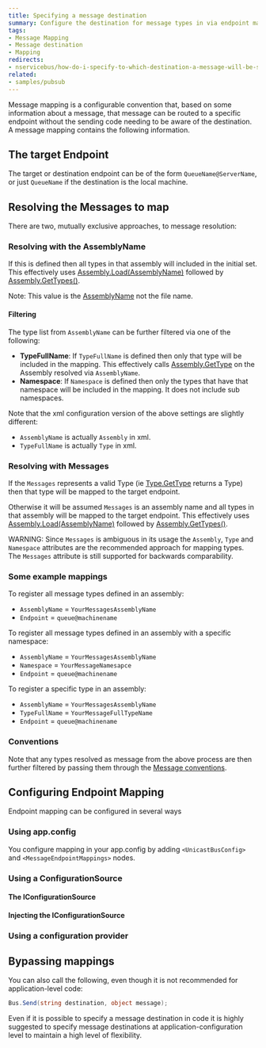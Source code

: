 ```yaml
---
title: Specifying a message destination
summary: Configure the destination for message types in via endpoint mappings.
tags:
- Message Mapping
- Message destination
- Mapping
redirects:
- nservicebus/how-do-i-specify-to-which-destination-a-message-will-be-sent
related:
- samples/pubsub
---
```


Message mapping is a configurable convention that, based on some information about a message, that message can be routed to a specific endpoint without the sending code needing to be aware of the destination. A message mapping contains the following information.


## The target Endpoint

The target or destination endpoint can be of the form `QueueName@ServerName`, or just `QueueName` if the destination is the local machine.


## Resolving the Messages to map 

There are two, mutually exclusive approaches, to message resolution:


### Resolving with the AssemblyName

If this is defined then all types in that assembly will included in the initial set. This effectively uses [Assembly.Load(AssemblyName)](https://msdn.microsoft.com/en-us/library/ky3942xh.aspx) followed by [Assembly.GetTypes()](https://msdn.microsoft.com/en-us/library/system.reflection.assembly.gettypes.aspx).

Note: This value is the [AssemblyName](https://msdn.microsoft.com/en-us/library/k8xx4k69.aspx) not the file name.


#### Filtering

The type list from `AssemblyName` can be further filtered via one of the following:

 * **TypeFullName**: If `TypeFullName` is defined then only that type will be included in the mapping. This effectively calls [Assembly.GetType](https://msdn.microsoft.com/en-us/library/y0cd10tb.aspx) on the Assembly resolved via `AssemblyName`. 
 * **Namespace**: If `Namespace` is defined then only the types that have that namespace will be included in the mapping. It does not include sub namespaces.

Note that the xml configuration version of the above settings are slightly different:

 * `AssemblyName` is actually `Assembly` in xml.
 * `TypeFullName` is actually `Type` in xml.


### Resolving with Messages

If the `Messages` represents a valid Type (ie [Type.GetType](https://msdn.microsoft.com/en-us/library/w3f99sx1.aspx) returns a Type) then that type will be mapped to the target endpoint.

Otherwise it will be assumed `Messages` is an assembly name and all types in that assembly will be mapped to the target endpoint.  This effectively uses [Assembly.Load(AssemblyName)](https://msdn.microsoft.com/en-us/library/ky3942xh.aspx) followed by [Assembly.GetTypes()](https://msdn.microsoft.com/en-us/library/system.reflection.assembly.gettypes.aspx).

WARNING: Since `Messages` is ambiguous in its usage the `Assembly`, `Type` and `Namespace` attributes are the recommended approach for mapping types. The `Messages` attribute is still supported for backwards comparability. 


### Some example mappings 

To register all message types defined in an assembly:

 * `AssemblyName` = `YourMessagesAssemblyName` 
 * `Endpoint` = `queue@machinename`

To register all message types defined in an assembly with a specific namespace: 

 * `AssemblyName` = `YourMessagesAssemblyName` 
 * `Namespace` = `YourMessageNamesapce`
 * `Endpoint` = `queue@machinename`
  
To register a specific type in an assembly:

 * `AssemblyName` = `YourMessagesAssemblyName` 
 * `TypeFullName` = `YourMessageFullTypeName`
 * `Endpoint` = `queue@machinename`


### Conventions

Note that any types resolved as message from the above process are then further filtered by passing them through the [Message conventions](/nservicebus/messaging/messages-events-commands.md#defining-messages-conventions).


## Configuring Endpoint Mapping

Endpoint mapping can be configured in several ways


### Using app.config

You configure mapping in your app.config by adding `<UnicastBusConfig>` and `<MessageEndpointMappings>` nodes.

<!-- import endpoint-mapping-appconfig -->


### Using a ConfigurationSource


#### The IConfigurationSource

<!-- import endpoint-mapping-configurationsource -->


#### Injecting the IConfigurationSource

<!-- import inject-endpoint-mapping-configuration-source -->


### Using a configuration provider

<!-- import endpoint-mapping-configurationprovider -->


## Bypassing mappings

You can also call the following, even though it is not recommended for application-level code:

```C#
Bus.Send(string destination, object message);
```

Even if it is possible to specify a message destination in code it is highly suggested to specify message destinations at application-configuration level to maintain a high level of flexibility.
